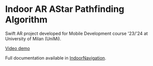 
# Indoor AR AStar Pathfinding Algorithm

Swift AR project developed for Mobile Development course '23/'24 at University of Milan (UniMi). 

[Video demo](https://www.youtube.com/shorts/uZOR8UaaLJM)

Full documentation available in [IndoorNavigation](https://github.com/evanC24/IndoorNavigation).
